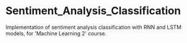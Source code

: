 # Sentiment_Analysis_Classification
Implementation of sentiment analysis classification with RNN and LSTM models, for 'Machine Learning 2' course.
